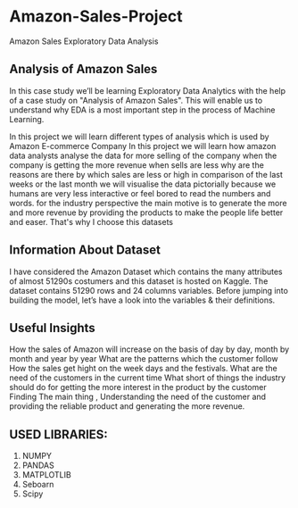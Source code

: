 # Amazon-Sales-Project
Amazon Sales Exploratory Data Analysis

## Analysis of Amazon Sales
In this case study we’ll be learning Exploratory Data Analytics with the help of a case study on "Analysis of Amazon Sales". This will
enable us to understand why EDA is a most important step in the process of Machine Learning.


In this project we will learn different types of analysis which is used by Amazon E-commerce Company In this project we will learn how amazon data analysts analyse the data for more selling of the company when the company is getting the more revenue when sells are less why are the reasons are there by which
sales are less or high in comparison of the last weeks or the last month we will visualise the data pictorially because we humans are very less interactive or feel bored to read the numbers and words. for the industry perspective the main motive is to generate the more and more revenue by providing the products to make the people life
better and easer. That's why I choose this datasets

## Information About Dataset

I have considered the Amazon Dataset which contains the many attributes of almost 51290s costumers and this dataset is hosted on Kaggle. The dataset contains 51290 rows and 24 columns variables. Before jumping into building the model, let’s have a look into the variables & their definitions.

## Useful Insights 

How the sales of Amazon will increase on the basis of day by day, month by month and year by year What are the patterns which the customer follow How the sales get hight on the week days and the festivals. What are the need of the customers in the current time What short of things the industry should do for getting the more interest in the product by the customer Finding The main thing , Understanding the need of the customer and providing the reliable product and generating the more revenue.

## USED LIBRARIES:
1. NUMPY
2. PANDAS
3. MATPLOTLIB
4. Seboarn
5. Scipy
